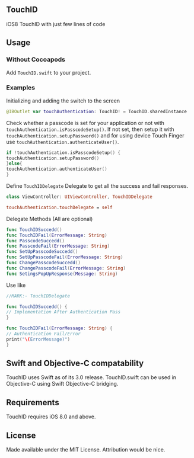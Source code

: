 ## TouchID

iOS8 TouchID with just few lines of code



## Usage

### Without Cocoapods

Add `TouchID.swift` to your project.

### Examples

Initializing and adding the switch to the screen

```swift
@IBOutlet var touchAuthentication: TouchID! = TouchID.sharedInstance
```

Check whether a passcode is set for your application or not with `touchAuthentication.isPasscodeSetup()`.
If not set, then setup it with `touchAuthentication.setupPassword()` and for using device Touch Finger use `touchAuthentication.authenticateUser()`.

```swift
if !touchAuthentication.isPasscodeSetup() {
touchAuthentication.setupPassword()
}else{
touchAuthentication.authenticateUser()
}
```

Define `TouchIDDelegate` Delegate to get all the success and fail responses.

```swift
class ViewController: UIViewController, TouchIDDelegate

touchAuthentication.touchDelegate = self
```

Delegate Methods (All are optional)

```swift
func TouchIDSuccedd()
func TouchIDFail(ErrorMessage: String)
func PasscodeSuccedd()
func PasscodeFail(ErrorMessage: String)
func SetUpPasscodeSuccedd()
func SetUpPasscodeFail(ErrorMessage: String)
func ChangePasscodeSuccedd()
func ChangePasscodeFail(ErrorMessage: String)
func SetingsPopUpResponse(Message: String)
```

Use like

```swift
//MARK:- TouchIDDelegate

func TouchIDSuccedd() {
// Implementation After Authentication Pass
}

func TouchIDFail(ErrorMessage: String) {
// Authentication Fail/Error
print("\(ErrorMessage)")
}
``````

## Swift and Objective-C compatability

TouchID uses Swift as of its 3.0 release. TouchID.swift can be used in Objective-C using Swift Objective-C bridging.

## Requirements

TouchID requires iOS 8.0 and above.

## License

Made available under the MIT License. Attribution would be nice.

